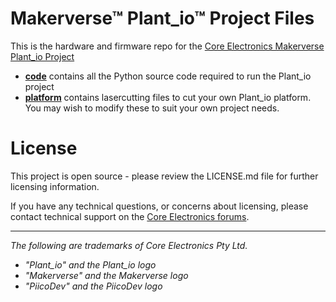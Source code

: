 # Makerverse™ Plant_io™ Project Files

This is the hardware and firmware repo for the [Core Electronics Makerverse Plant_io Project](https://core-electronics.com.au/guides/plant-io/)

- **[code](./code)** contains all the Python source code required to run the Plant_io project
- **[platform](./platform)** contains lasercutting files to cut your own Plant_io platform. You may wish to modify these to suit your own project needs.


# License
This project is open source - please review the LICENSE.md file for further licensing information.

If you have any technical questions, or concerns about licensing, please contact technical support on the [Core Electronics forums](https://forum.core-electronics.com.au/).

---

*The following are trademarks of Core Electronics Pty Ltd.*

- *\"Plant_io\" and the Plant_io logo*
- *\"Makerverse\" and the Makerverse logo*
- *\"PiicoDev\" and the PiicoDev logo*
